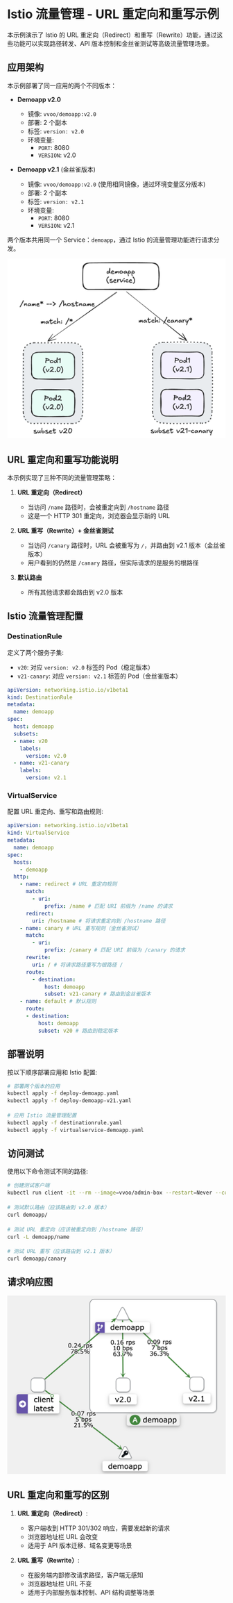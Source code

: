 # Istio 流量管理 - URL 重定向和重写示例

本示例演示了 Istio 的 URL 重定向（Redirect）和重写（Rewrite）功能，通过这些功能可以实现路径转发、API 版本控制和金丝雀测试等高级流量管理场景。

## 应用架构

本示例部署了同一应用的两个不同版本：

- **Demoapp v2.0**
  - 镜像: `vvoo/demoapp:v2.0`
  - 部署: 2 个副本
  - 标签: `version: v2.0`
  - 环境变量:
    - `PORT`: 8080
    - `VERSION`: v2.0

- **Demoapp v2.1** (金丝雀版本)
  - 镜像: `vvoo/demoapp:v2.0` (使用相同镜像，通过环境变量区分版本)
  - 部署: 2 个副本
  - 标签: `version: v2.1`
  - 环境变量:
    - `PORT`: 8080
    - `VERSION`: v2.1

两个版本共用同一个 Service：`demoapp`，通过 Istio 的流量管理功能进行请求分发。

![应用架构图](image-1.png)

## URL 重定向和重写功能说明

本示例实现了三种不同的流量管理策略：

1. **URL 重定向（Redirect）**
   - 当访问 `/name` 路径时，会被重定向到 `/hostname` 路径
   - 这是一个 HTTP 301 重定向，浏览器会显示新的 URL

2. **URL 重写（Rewrite）+ 金丝雀测试**
   - 当访问 `/canary` 路径时，URL 会被重写为 `/`，并路由到 v2.1 版本（金丝雀版本）
   - 用户看到的仍然是 `/canary` 路径，但实际请求的是服务的根路径

3. **默认路由**
   - 所有其他请求都会路由到 v2.0 版本

## Istio 流量管理配置

### DestinationRule

定义了两个服务子集:
- `v20`: 对应 `version: v2.0` 标签的 Pod（稳定版本）
- `v21-canary`: 对应 `version: v2.1` 标签的 Pod（金丝雀版本）

```yaml
apiVersion: networking.istio.io/v1beta1
kind: DestinationRule
metadata:
  name: demoapp
spec:
  host: demoapp
  subsets:
  - name: v20
    labels:
      version: v2.0
  - name: v21-canary
    labels: 
      version: v2.1
```

### VirtualService

配置 URL 重定向、重写和路由规则:

```yaml
apiVersion: networking.istio.io/v1beta1
kind: VirtualService
metadata:
  name: demoapp
spec:
  hosts:
    - demoapp
  http:
    - name: redirect # URL 重定向规则
      match: 
        - uri:
            prefix: /name # 匹配 URI 前缀为 /name 的请求
      redirect:
        uri: /hostname # 将请求重定向到 /hostname 路径
    - name: canary # URL 重写规则（金丝雀测试）
      match:
        - uri: 
            prefix: /canary # 匹配 URI 前缀为 /canary 的请求
      rewrite:
        uri: / # 将请求路径重写为根路径 /
      route:
        - destination:
            host: demoapp
            subset: v21-canary # 路由到金丝雀版本
    - name: default # 默认规则
      route:
      - destination:
          host: demoapp
          subset: v20 # 路由到稳定版本
```

## 部署说明

按以下顺序部署应用和 Istio 配置:

```bash
# 部署两个版本的应用
kubectl apply -f deploy-demoapp.yaml
kubectl apply -f deploy-demoapp-v21.yaml

# 应用 Istio 流量管理配置
kubectl apply -f destinationrule.yaml
kubectl apply -f virtualservice-demoapp.yaml
```

## 访问测试

使用以下命令测试不同的路径:

```bash
# 创建测试客户端
kubectl run client -it --rm --image=vvoo/admin-box --restart=Never --command -- bash

# 测试默认路由（应该路由到 v2.0 版本）
curl demoapp/

# 测试 URL 重定向（应该被重定向到 /hostname 路径）
curl -L demoapp/name

# 测试 URL 重写（应该路由到 v2.1 版本）
curl demoapp/canary
```


## 请求响应图
![alt text](image.png)


## URL 重定向和重写的区别

1. **URL 重定向（Redirect）**:
   - 客户端收到 HTTP 301/302 响应，需要发起新的请求
   - 浏览器地址栏 URL 会改变
   - 适用于 API 版本迁移、域名变更等场景

2. **URL 重写（Rewrite）**:
   - 在服务端内部修改请求路径，客户端无感知
   - 浏览器地址栏 URL 不变
   - 适用于内部服务版本控制、API 结构调整等场景
